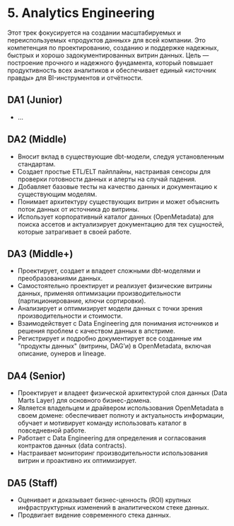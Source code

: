 # 5. Analytics Engineering

Этот трек фокусируется на создании масштабируемых и переиспользуемых «продуктов данных» для всей компании. Это компетенция по проектированию, созданию и поддержке надежных, быстрых и хорошо задокументированных витрин данных. Цель — построение прочного и надежного фундамента, который повышает продуктивность всех аналитиков и обеспечивает единый «источник правды» для BI-инструментов и отчётности.

## DA1 (Junior)
- ...

## DA2 (Middle)
- Вносит вклад в существующие dbt-модели, следуя установленным стандартам.
- Создает простые ETL/ELT пайплайны, настраивая сенсоры для проверки готовности данных и алерты на случай падения.
- Добавляет базовые тесты на качество данных и документацию к существующим моделям.
- Понимает архитектуру существующих витрин и может объяснить поток данных от источника до витрины.
- Использует корпоративный каталог данных (OpenMetadata) для поиска ассетов и актуализирует документацию для тех сущностей, которые затрагивает в своей работе.

## DA3 (Middle+)
- Проектирует, создает и владеет сложными dbt-моделями и преобразованиями данных.
- Самостоятельно проектирует и реализует физические витрины данных, применяя оптимизации производительности (партиционирование, ключи сортировки).
- Анализирует и оптимизирует модели данных с точки зрения производительности и стоимости.
- Взаимодействует с Data Engineering для понимания источников и решения проблем с качеством данных в апстриме.
- Регистрирует и подробно документирует все созданные им "продукты данных" (витрины, DAG'и) в OpenMetadata, включая описание, оунеров и lineage.

## DA4 (Senior)
- Проектирует и владеет физической архитектурой слоя данных (Data Marts Layer) для основного бизнес-домена.
- Является владельцем и драйвером использования OpenMetadata в своем домене: обеспечивает полноту и актуальность информации, обучает и мотивирует команду использовать каталог в повседневной работе.
- Работает с Data Engineering для определения и согласования контрактов данных (data contracts).
- Настраивает мониторинг производительности использования витрин и проактивно их оптимизирует.

## DA5 (Staff)
- Оценивает и доказывает бизнес-ценность (ROI) крупных инфраструктурных изменений в аналитическом стеке данных.
- Продвигает видение современного стека данных.